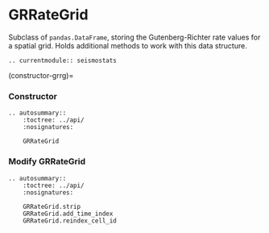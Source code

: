 # GRRateGrid
Subclass of `pandas.DataFrame`, storing the Gutenberg-Richter rate values for a spatial grid. Holds additional methods to work with this data structure.
```{eval-rst}
.. currentmodule:: seismostats
```
(constructor-grrg)=
### Constructor

```{eval-rst}
.. autosummary::
    :toctree: ../api/
    :nosignatures:

    GRRateGrid
```

### Modify GRRateGrid

```{eval-rst}
.. autosummary::
    :toctree: ../api/
    :nosignatures:

    GRRateGrid.strip
    GRRateGrid.add_time_index
    GRRateGrid.reindex_cell_id
```